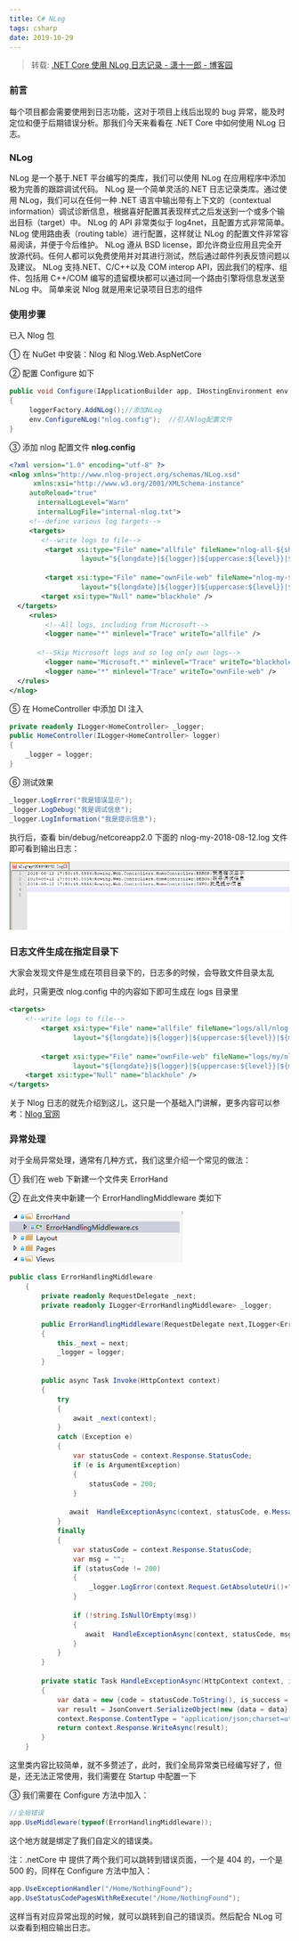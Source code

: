 ```yaml
---
title: C# NLog
tags: csharp
date: 2019-10-29
---
```


> 转载: [.NET Core 使用 NLog 日志记录 - 潇十一郎 - 博客园](https://www.cnblogs.com/zhangxiaoyong/p/9463791.html)

### 前言

每个项目都会需要使用到日志功能，这对于项目上线后出现的 bug 异常，能及时定位和便于后期错误分析。那我们今天来看看在 .NET Core 中如何使用 NLog 日志。

### NLog

NLog 是一个基于.NET 平台编写的类库，我们可以使用 NLog 在应用程序中添加极为完善的跟踪调试代码。
NLog 是一个简单灵活的.NET 日志记录类库。通过使用 NLog，我们可以在任何一种 .NET 语言中输出带有上下文的（contextual information）调试诊断信息，根据喜好配置其表现样式之后发送到一个或多个输出目标（target）中。
NLog 的 API 非常类似于 log4net，且配置方式非常简单。NLog 使用路由表（routing table）进行配置，这样就让 NLog 的配置文件非常容易阅读，并便于今后维护。
NLog 遵从 BSD license，即允许商业应用且完全开放源代码。任何人都可以免费使用并对其进行测试，然后通过邮件列表反馈问题以及建议。
NLog 支持.NET、C/C++以及 COM interop API，因此我们的程序、组件、包括用 C++/COM 编写的遗留模块都可以通过同一个路由引擎将信息发送至 NLog 中。
简单来说 Nlog 就是用来记录项目日志的组件

### 使用步骤

已入 Nlog 包

① 在 NuGet 中安装：Nlog 和 Nlog.Web.AspNetCore

② 配置 Configure 如下

```c#
public void Configure(IApplicationBuilder app, IHostingEnvironment env, ILoggerFactory loggerFactory)
{
     loggerFactory.AddNLog();//添加NLog
     env.ConfigureNLog("nlog.config");  //引入Nlog配置文件
}
```

③ 添加 nlog 配置文件 **nlog.config**

```xml
<?xml version="1.0" encoding="utf-8" ?>
<nlog xmlns="http://www.nlog-project.org/schemas/NLog.xsd"
      xmlns:xsi="http://www.w3.org/2001/XMLSchema-instance"
     autoReload="true"
       internalLogLevel="Warn"
       internalLogFile="internal-nlog.txt">
     <!--define various log targets-->
     <targets>
        <!--write logs to file-->
         <target xsi:type="File" name="allfile" fileName="nlog-all-${shortdate}.log"
                  layout="${longdate}|${logger}|${uppercase:${level}}|${message} ${exception}" />

         <target xsi:type="File" name="ownFile-web" fileName="nlog-my-${shortdate}.log"
                  layout="${longdate}|${logger}|${uppercase:${level}}|${message} ${exception}" />
        <target xsi:type="Null" name="blackhole" />
  </targets>
     <rules>
         <!--All logs, including from Microsoft-->
         <logger name="*" minlevel="Trace" writeTo="allfile" />

       <!--Skip Microsoft logs and so log only own logs-->
         <logger name="Microsoft.*" minlevel="Trace" writeTo="blackhole" final="true" />
         <logger name="*" minlevel="Trace" writeTo="ownFile-web" />
  </rules>
</nlog>
```

⑤ 在 HomeController 中添加 DI 注入

```c#
private readonly ILogger<HomeController> _logger;
public HomeController(ILogger<HomeController> logger)
{
    _logger = logger;
}
```

⑥ 测试效果

```c#
_logger.LogError("我是错误显示");
_logger.LogDebug("我是调试信息");
_logger.LogInformation("我是提示信息");
```

执行后，查看 bin/debug/netcoreapp2.0 下面的 nlog-my-2018-08-12.log 文件即可看到输出日志：

![](csharp-nlog/762349-20180812175110446-1765871307.png)

### 日志文件生成在指定目录下

大家会发现文件是生成在项目目录下的，日志多的时候，会导致文件目录太乱

此时，只需更改 nlog.config 中的内容如下即可生成在 logs 目录里

```xml
<targets>
    <!--write logs to file-->
        <target xsi:type="File" name="allfile" fileName="logs/all/nlog-all-${shortdate}.log"
                layout="${longdate}|${logger}|${uppercase:${level}}|${message} ${exception}" />

        <target xsi:type="File" name="ownFile-web" fileName="logs/my/nlog-my-${shortdate}.log"
                layout="${longdate}|${logger}|${uppercase:${level}}|${message} ${exception}" />
    <target xsi:type="Null" name="blackhole" />
</targets>
```

关于 Nlog 日志的就先介绍到这儿，这只是一个基础入门讲解，更多内容可以参考：[Nlog 官网](http://nlog-project.org/)

### 异常处理

对于全局异常处理，通常有几种方式，我们这里介绍一个常见的做法：

① 我们在 web 下新建一个文件夹 ErrorHand

② 在此文件夹中新建一个 ErrorHandlingMiddleware 类如下

![](csharp-nlog/762349-20180814083725693-131166542.png)

```c#
public class ErrorHandlingMiddleware
    {
        private readonly RequestDelegate _next;
        private readonly ILogger<ErrorHandlingMiddleware> _logger;

        public ErrorHandlingMiddleware(RequestDelegate next,ILogger<ErrorHandlingMiddleware> logger)
        {
            this._next = next;
            _logger = logger;
        }

        public async Task Invoke(HttpContext context)
        {
            try
            {
                await _next(context);
            }
            catch (Exception e)
            {
                var statusCode = context.Response.StatusCode;
                if (e is ArgumentException)
                {
                    statusCode = 200;
                }

               await  HandleExceptionAsync(context, statusCode, e.Message);
            }
            finally
            {
                var statusCode = context.Response.StatusCode;
                var msg = "";
                if (statusCode != 200)
                {
                    _logger.LogError(context.Request.GetAbsoluteUri()+"\r\n"+statusCode.ToString());
                }

                if (!string.IsNullOrEmpty(msg))
                {
                   await  HandleExceptionAsync(context, statusCode, msg);
                }
            }
        }

        private static Task HandleExceptionAsync(HttpContext context, int statusCode, string msg)
        {
            var data = new {code = statusCode.ToString(), is_success = false, msg = msg};
            var result = JsonConvert.SerializeObject(new {data = data});
            context.Response.ContentType = "application/json;charset=utf-8";
            return context.Response.WriteAsync(result);
        }
    }
```

这里类内容比较简单，就不多赘述了，此时，我们全局异常类已经编写好了，但是，还无法正常使用，我们需要在 Startup 中配置一下

③ 我们需要在 Configure 方法中加入：

```c#
//全局错误
app.UseMiddleware(typeof(ErrorHandlingMiddleware));
```

这个地方就是绑定了我们自定义的错误类。

注：.netCore 中 提供了两个我们可以跳转到错误页面，一个是 404 的，一个是 500 的，同样在 Configure 方法中加入：

```c#
app.UseExceptionHandler("/Home/NothingFound");
app.UseStatusCodePagesWithReExecute("/Home/NothingFound");
```

这样当有对应异常出现的时候，就可以跳转到自己的错误页。然后配合 NLog 可以查看到相应输出日志。
